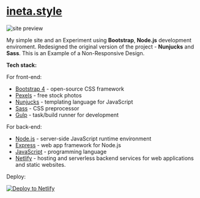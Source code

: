 # [ineta.style](https://ineta-style.netlify.app/)

![site preview](https://github.com/egismz/ineta-style/blob/master/inet-style.png)

My simple site and an Experiment using **Bootstrap**, **Node.js** development enviroment. Redesigned the original version of the project - **Nunjucks** and **Sass**. This is an Example of a Non-Responsive Design.

**Tech stack:**

For front-end:

- [Bootstrap 4](https://getbootstrap.com/) - open-source CSS framework
- [Pexels](https://www.pexels.com/) - free stock photos
- [Nunjucks](https://mozilla.github.io/nunjucks/) - templating language for JavaScript
- [Sass](https://sass-lang.com/) - CSS preprocessor
- [Gulp](https://gulpjs.com/) - task/build runner for development

For back-end:

- [Node.js](https://nodejs.org/) - server-side JavaScript runtime environment
- [Express](http://expressjs.com/) - web app framework for Node.js
- [JavaScript](https://developer.mozilla.org/en-US/docs/Web/JavaScript) - programming language
- [Netlify](https://www.netlify.com/) - hosting and serverless backend services for web applications and static websites.

Deploy:

[![Deploy to Netlify](https://www.netlify.com/img/deploy/button.svg)](https://app.netlify.com/start/deploy?repository=https://github.com)
